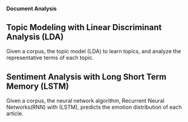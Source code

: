 #### Document Analysis

## Topic Modeling with Linear Discriminant Analysis (LDA)
Given a corpus, the topic model (LDA) to learn topics, and analyze the representative terms of each topic.

## Sentiment Analysis with Long Short Term Memory (LSTM)
Given a corpus, the neural network algorithm, Recurrent Neural Networks(RNN) with (LSTM), predicts the emotion distribution of each article.

